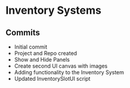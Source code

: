 # Inventory Systems

## Commits

* Initial commit
* Project and Repo created
* Show and Hide Panels
* Create second UI canvas with images
* Adding functionality to the Inventory System
* Updated InventorySlotUI script